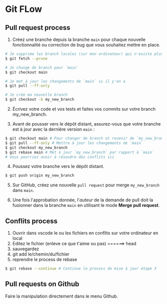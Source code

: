# Git FLow

## Pull request process

1. Créez une branche depuis la branche `main` pour chaque nouvelle fonctionnalité ou correction de bug que vous souhaitez mettre en place.

```bash
# Je supprime les branch locales (sur mon ordinateur) qui n'existe plus sur le repo distant (sur Github)
$ git fetch --prune

# Je change de branch pour `main`
$ git checkout main

# Je met à jour les changements de `main` si il y'en a
$ git pull --ff-only

# Je crée ma nouvelle branch
$ git checkout -b my_new_branch
```

2. Écrivez votre code et vos tests et faites vos commits sur votre branch my_new_branch.

3. Avant de pousser vers le dépôt distant, assurez-vous que votre branche est à jour avec la dernière version `main` :
```bash
$ git checkout main # Pour changer de branch et revenir de `my_new_branch` à `main`
$ git pull --ff-only # Mettre à jour les changements de `main`
$ git checkout my_new_branch
$ git rebase main # Met à jour `my_new_branch` par rapport à `main`
# Vous pourriez avoir à résoudre des conflits ici
```

4. Poussez votre branche vers le dépôt distant.
```bash
$ git push origin my_new_branch
```

5. Sur GitHub, créez une nouvelle `pull request` pour merge `my_new_branch` dans `main`.

6. Une fois l'approbation donnée, l'*auteur* de la demande de pull doit la fusionner dans la branche `main` en utilisant le mode **Merge pull request**.

## Conflits process


1. Ouvrir dans vscode le ou les fichiers en conflits sur votre ordinateur en local
2. Editez le fichier (enleve ce que t'aime ou pas) ======> head
3. sauvegardez
4. git add le/chemin/du/fichier
5. reprendre le process de rebase
```bash
$ git rebase --continue # Continue le process de mise à jour étape 3
```

## Pull requests on Github
Faire la manipulation directement dans le menu Github.